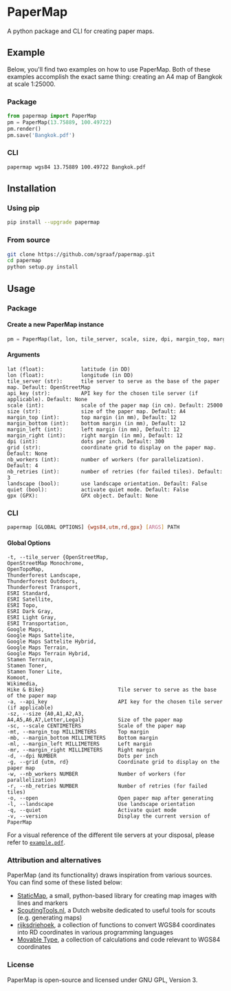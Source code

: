 # PaperMap

A python package and CLI for creating paper maps.

## Example
Below, you'll find two examples on how to use PaperMap. Both of these examples accomplish the exact same thing: creating an A4 map of Bangkok at scale 1:25000.

### Package
```python
from papermap import PaperMap
pm = PaperMap(13.75889, 100.49722)
pm.render()
pm.save('Bangkok.pdf')
```

### CLI
```bash
papermap wgs84 13.75889 100.49722 Bangkok.pdf
```

## Installation
### Using pip
```bash
pip install --upgrade papermap
```

### From source
```bash
git clone https://github.com/sgraaf/papermap.git
cd papermap
python setup.py install
```

## Usage

### Package
#### Create a new PaperMap instance
```python
pm = PaperMap(lat, lon, tile_server, scale, size, dpi, margin_top, margin_bottom, margin_left, margin_right, grid, nb_workers, nb_retries, landscape, quiet, gpx)
```

#### Arguments
    lat (float):            latitude (in DD)
    lon (float):            longitude (in DD)
    tile_server (str):      tile server to serve as the base of the paper map. Default: OpenStreetMap
    api_key (str):          API key for the chosen tile server (if applicable). Default: None
    scale (int):            scale of the paper map (in cm). Default: 25000
    size (str):             size of the paper map. Default: A4
    margin_top (int):       top margin (in mm), Default: 12
    margin_bottom (int):    bottom margin (in mm), Default: 12
    margin_left (int):      left margin (in mm), Default: 12
    margin_right (int):     right margin (in mm), Default: 12
    dpi (int):              dots per inch. Default: 300
    grid (str):             coordinate grid to display on the paper map. Default: None
    nb_workers (int):       number of workers (for parallelization). Default: 4
    nb_retries (int):       number of retries (for failed tiles). Default: 3
    landscape (bool):       use landscape orientation. Default: False
    quiet (bool):           activate quiet mode. Default: False
    gpx (GPX):              GPX object. Default: None
    
### CLI
```bash
papermap [GLOBAL OPTIONS] {wgs84,utm,rd,gpx} [ARGS] PATH
```

#### Global Options
    -t, --tile_server {OpenStreetMap,
    OpenStreetMap Monochrome,
    OpenTopoMap,
    Thunderforest Landscape,
    Thunderforest Outdoors,
    Thunderforest Transport,
    ESRI Standard,
    ESRI Satellite,
    ESRI Topo,
    ESRI Dark Gray,
    ESRI Light Gray,
    ESRI Transportation,
    Google Maps,
    Google Maps Sattelite,
    Google Maps Sattelite Hybrid,
    Google Maps Terrain,
    Google Maps Terrain Hybrid,
    Stamen Terrain,
    Stamen Toner,
    Stamen Toner Lite,
    Komoot,
    Wikimedia,
    Hike & Bike}                        Tile server to serve as the base of the paper map
    -a, --api_key                       API key for the chosen tile server (if applicable)
    -sz, --size {A0,A1,A2,A3,
    A4,A5,A6,A7,Letter,Legal}           Size of the paper map
    -sc, --scale CENTIMETERS            Scale of the paper map
    -mt, --margin_top MILLIMETERS       Top margin
    -mb, --margin_bottom MILLIMETERS    Bottom margin
    -ml, --margin_left MILLIMETERS      Left margin
    -mr, --margin_right MILLIMETERS     Right margin
    -d, --dpi NUMBER                    Dots per inch
    -g, --grid {utm, rd}                Coordinate grid to display on the paper map
    -w, --nb_workers NUMBER             Number of workers (for parallelization)
    -r, --nb_retries NUMBER             Number of retries (for failed tiles)
    -o, --open                          Open paper map after generating
    -l, --landscape                     Use landscape orientation
    -q, --quiet                         Activate quiet mode
    -v, --version                       Display the current version of PaperMap

For a visual reference of the different tile servers at your disposal, please refer to [`example.pdf`](https://github.com/sgraaf/papermap/blob/master/example.pdf).

### Attribution and alternatives
PaperMap (and its functionality) draws inspiration from various sources. You can find some of these listed below:
* [StaticMap](https://github.com/komoot/staticmap), a small, python-based library for creating map images with lines and markers
* [ScoutingTools.nl](https://scoutingtools.nl/), a Dutch website dedicated to useful tools for scouts (e.g. generating maps)
* [rijksdriehoek](https://github.com/djvanderlaan/rijksdriehoek), a collection of functions to convert WGS84 coordinates into RD coordinates in various programming languages
* [Movable Type](https://www.movable-type.co.uk/scripts/latlong.html), a collection of calculations and code relevant to WGS84 coordinates


### License
PaperMap is open-source and licensed under GNU GPL, Version 3.
